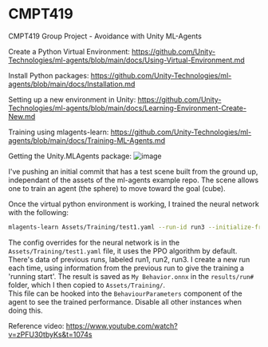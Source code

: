 # CMPT419

CMPT419 Group Project - Avoidance with Unity ML-Agents

Create a Python Virtual Environment:
https://github.com/Unity-Technologies/ml-agents/blob/main/docs/Using-Virtual-Environment.md

Install Python packages:
https://github.com/Unity-Technologies/ml-agents/blob/main/docs/Installation.md

Setting up a new environment in Unity:
https://github.com/Unity-Technologies/ml-agents/blob/main/docs/Learning-Environment-Create-New.md

Training using mlagents-learn:
https://github.com/Unity-Technologies/ml-agents/blob/main/docs/Training-ML-Agents.md

Getting the Unity.MLAgents package:
![image](https://user-images.githubusercontent.com/4165980/111860755-f2b9bd00-8906-11eb-9d40-9d06547d6aae.png)



I've pushing an initial commit that has a test scene built from the ground up, independant of the assets of the ml-agents example repo.
The scene allows one to train an agent (the sphere) to move toward the goal (cube).

Once the virtual python environment is working, I trained the neural network with the following:

```sh
mlagents-learn Assets/Training/test1.yaml --run-id run3 --initialize-from=run2
```

The config overrides for the neural network is in the `Assets/Training/test1.yaml` file, it uses the PPO algorithm by default.
There's data of previous runs, labeled run1, run2, run3.  I create a new run each time, using information from the previous run to give the training a 'running start'.
The result is saved as `My Behavior.onnx` in the `results/run#` folder, which I then copied to `Assets/Training/`.  
This file can be hooked into the `BehaviourParameters` component of the agent to see the trained performance. Disable all other instances when doing this.

Reference video: https://www.youtube.com/watch?v=zPFU30tbyKs&t=1074s
